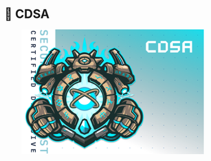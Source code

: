 # 🔵 CDSA

<figure><img src="../.gitbook/assets/image (11) (1) (1) (1) (1) (1).png" alt=""><figcaption></figcaption></figure>
